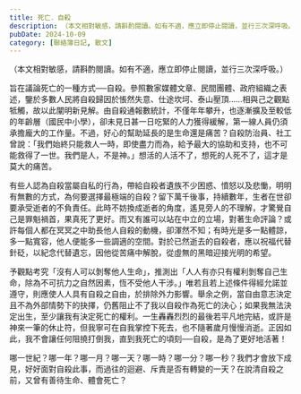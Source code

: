 ```yaml
---
title: 死亡．自殺
description: （本文相對敏感，請斟酌閱讀。如有不適，應立即停止閱讀，並行三次深呼吸。）旨在議論死亡的一種方式──自殺。參照數家媒體文章、民間團體、政府組織之表述，鑒於多數人民將自殺歸因於悵然失意、仕途坎坷、泰山壓頂……
pubDate: 2024-10-09
category: [聯絡簿日記, 散文]
---
```


（本文相對敏感，請斟酌閱讀。如有不適，應立即停止閱讀，並行三次深呼吸。）

旨在議論死亡的一種方式──自殺。參照數家媒體文章、民間團體、政府組織之表述，鑒於多數人民將自殺歸因於悵然失意、仕途坎坷、泰山壓頂……相與己之觀點牴觸，故以此闡明新見解。由自殺通報數統計，不僅年年攀升，也逐漸擴及至較低的年齡層（國民中小學），卻未見日甚一日吃緊的人力獲得緩解，第一線人員仍須承擔龐大的工作量。不過，好心的幫助延長的是生命還是痛苦？自殺防治員、社工曾說：「我們始終只能救人一時，即使盡力而為，給予最大的協助和支持，也不可能救得了一世。我們是人，不是神。」想活的人活不了，想死的人死不了，這才是莫大的痛苦。

有些人認為自殺當屬自私的行為，帶給自殺者遺族不少困惑、憤怒以及悲慟，明明有無數的方式，為何要選擇最極端的自殺？留下萬千後事，持續數年，生者在世卻要承受逝者的不負責任。此時不妨換成逝者的角度，遙見旁人的不理解，才驚覺自己是罪魁禍首，果真死了更好。而又有誰可以站在中立的立場，對著生命評論？或許每個人都在冥冥之中助長他人自殺的動機，卻渾然不知；有時光是多一點體諒，多一點寬容，他人便能多一些調適的空間。對於已然逝去的自殺者，應以祝福代替針砭，以紀念代替遺忘，因他從苦痛中解脫，從虛無的黑暗迎接光明的希望。

予觀點考究「沒有人可以剝奪他人生命」，推測出「人人有亦只有權利剝奪自己生命，除為不可抗力之自然因素，恆不受他人干涉。」唯若且若上述條件得經允諾並遵守，則應使人人具有自殺之自由，於排除外力影響。舉余之例，當自由意志決定且不為外部情勢下的抉擇，仍舊阻止不了我以自殺作為死亡的決心；如果我無法決定出生，至少讓我有決定死亡的權利。一生轟轟烈烈的最後若平凡地完結，或許是神來一筆的休止符，但我寧可在自我掌控下死去，也不隨著歲月慢慢消逝。正因如此，我不會讓任何阻撓打倒我，直到我死亡的頃刻──自殺，是為了更好地活著！

哪一世紀？哪一年？哪一月？哪一天？哪一時？哪一分？哪一秒？我們才會放下成見，好好面對自殺此事，而過往的迴避、斥責是否有轉變的一天？在說清自殺之前，又曾有善待生命、體會死亡？
